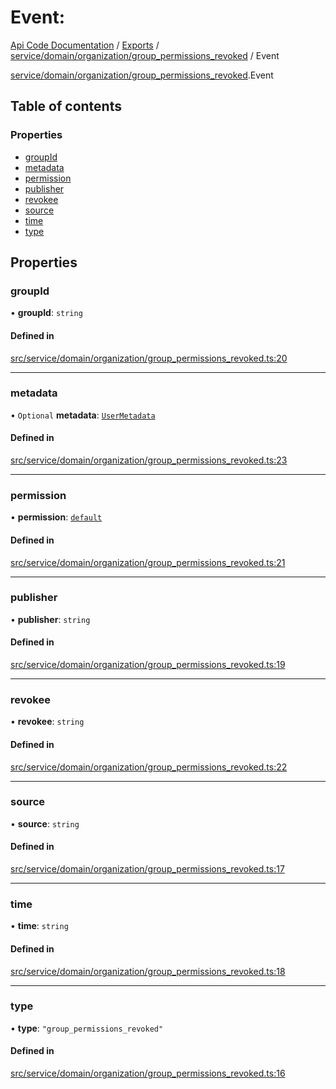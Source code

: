 # Event: 
 
[Api Code Documentation](../README.md) / [Exports](../modules.md) / [service/domain/organization/group\_permissions\_revoked](../modules/service_domain_organization_group_permissions_revoked.md) / Event

[service/domain/organization/group\_permissions\_revoked](../modules/service_domain_organization_group_permissions_revoked.md).Event

## Table of contents

### Properties

- [groupId](service_domain_organization_group_permissions_revoked.Event.md#groupid)
- [metadata](service_domain_organization_group_permissions_revoked.Event.md#metadata)
- [permission](service_domain_organization_group_permissions_revoked.Event.md#permission)
- [publisher](service_domain_organization_group_permissions_revoked.Event.md#publisher)
- [revokee](service_domain_organization_group_permissions_revoked.Event.md#revokee)
- [source](service_domain_organization_group_permissions_revoked.Event.md#source)
- [time](service_domain_organization_group_permissions_revoked.Event.md#time)
- [type](service_domain_organization_group_permissions_revoked.Event.md#type)

## Properties

### groupId

• **groupId**: `string`

#### Defined in

[src/service/domain/organization/group_permissions_revoked.ts:20](https://github.com/openkfw/TruBudget/blob/e3c318d/api/src/service/domain/organization/group_permissions_revoked.ts#L20)

___

### metadata

• `Optional` **metadata**: [`UserMetadata`](../modules/service_domain_metadata.md#usermetadata)

#### Defined in

[src/service/domain/organization/group_permissions_revoked.ts:23](https://github.com/openkfw/TruBudget/blob/e3c318d/api/src/service/domain/organization/group_permissions_revoked.ts#L23)

___

### permission

• **permission**: [`default`](../modules/authz_intents.md#default)

#### Defined in

[src/service/domain/organization/group_permissions_revoked.ts:21](https://github.com/openkfw/TruBudget/blob/e3c318d/api/src/service/domain/organization/group_permissions_revoked.ts#L21)

___

### publisher

• **publisher**: `string`

#### Defined in

[src/service/domain/organization/group_permissions_revoked.ts:19](https://github.com/openkfw/TruBudget/blob/e3c318d/api/src/service/domain/organization/group_permissions_revoked.ts#L19)

___

### revokee

• **revokee**: `string`

#### Defined in

[src/service/domain/organization/group_permissions_revoked.ts:22](https://github.com/openkfw/TruBudget/blob/e3c318d/api/src/service/domain/organization/group_permissions_revoked.ts#L22)

___

### source

• **source**: `string`

#### Defined in

[src/service/domain/organization/group_permissions_revoked.ts:17](https://github.com/openkfw/TruBudget/blob/e3c318d/api/src/service/domain/organization/group_permissions_revoked.ts#L17)

___

### time

• **time**: `string`

#### Defined in

[src/service/domain/organization/group_permissions_revoked.ts:18](https://github.com/openkfw/TruBudget/blob/e3c318d/api/src/service/domain/organization/group_permissions_revoked.ts#L18)

___

### type

• **type**: ``"group_permissions_revoked"``

#### Defined in

[src/service/domain/organization/group_permissions_revoked.ts:16](https://github.com/openkfw/TruBudget/blob/e3c318d/api/src/service/domain/organization/group_permissions_revoked.ts#L16)
